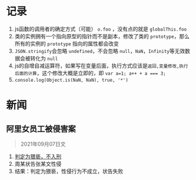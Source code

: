 # 记录
1. js函数的调用者的确定方式（可能） `o.foo` ，没有点的就是 `globalThis.foo`
2. 类的实例拥有一个指向原型的指针而不是副本，修改了类的 `prototype`，那么所有的实例的 `prototype` 指向的属性都会改变
3. `JSON.stringify`会忽略 `undefined`，不会忽略 `null`，`NaN`，`Infinity`等无效数据会被转化为 `null`
4. js的自增自减运算符，如果写在变量后面，执行方式应该是`返回,变量修改,执行后面的计算`，这个修改大概是立即的，即 `var a=1; a++ + a === 3;`
5. `console.log(Object.is(NaN, NaN), true, '*')`

# 新闻
## 阿里女员工被侵害案
> 2021年09月07日文
1. [判定为猥亵，不入刑](https://mbd.baidu.com/newspage/data/landingsuper?context=%7B%22nid%22%3A%22news_8665461110681100718%22%7D&n_type=-1&p_from=-1)
2. 周某状告张某文性侵
3. 结果：判定为猥亵，性侵行为不成立，状告失败
